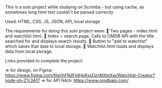 This is a solo project while studying on Scrimba - but using cache, as sometimes long html text couldn't be parsed correctly

Used: HTML, CSS, JS, JSON, API, local storage 

The requirements for doing this solo project were:
	Two pages - index.html and watchlist.html.
	Index = search page. Calls to OMDB API with the title searched for and displays search results.
	Button to "add to watchlist" which saves that data to local storage.
	Watchlist.html loads and displays data from local storage.

Links provided to complete the project:

=> for design, on Figma: https://www.figma.com/file/jhFRdFIdHpRxsDznNXtpXw/Watchlist-Creator?node-id=2%3A17
=> for API fetch: https://www.omdbapi.com/

